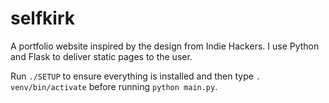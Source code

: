 # selfkirk
A portfolio website inspired by the design from Indie Hackers. I use Python and Flask to deliver static pages to the user.

Run `./SETUP` to ensure everything is installed and then type `. venv/bin/activate` before running `python main.py`.
